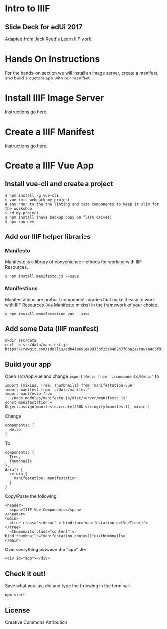 # Intro to IIIF
## Slide Deck for edUi 2017
Adapted from Jack Reed's Learn IIIF work.

# Hands On Instructions
For the hands-on section we will install an image server, create a manifest,
and build a custom app with our manifest.

# Install IIIF Image Server
Instructions go here.

# Create a IIIF Manifest
Instructions go here.

# Create a IIIF Vue App

## Install vue-cli and create a project
```
$ npm install -g vue-cli
$ vue init webpack my-project
# say 'No' to the the linting and test components to keep it slim for the workshop
$ cd my-project
$ npm install (have backup copy on flash drives)
$ npm run dev
```

## Add our IIIF helper libraries

### Manifesto
Manifesto is a library of convenience methods for working with IIIF Resources.
```
$ npm install manifesto.js --save
```
### Manifestions
Manifestations are prebuilt component libraries that make it easy to work
with IIIF Resources (via Manifesto mixins) in the framework of your choice.
```
$ npm install manifestation-vue --save
```

## Add some Data (IIIF manifest)
```
mkdir src/data
curl -o src/data/manifest.js https://rawgit.com/sdellis/edb41a691ea9933bf25ab482b7f6ba2e/raw/a4c5f9155c3e09938bc20345623d3f52fbb21261/manifest.js
```

## Build your app
Open src/App.vue and change `import Hello from './components/Hello'` to
```
import {mixins, Tree, Thumbnails} from 'manifestation-vue'
import manifest from './data/manifest'
import manifesto from '../node_modules/manifesto.js/dist/server/manifesto.js'
const manifestation = Object.assign(manifesto.create(JSON.stringify(manifest)), mixins)
```
Change
```
components: {
  Hello
}
```
To
```
components: {
  Tree,
  Thumbnails
},
data() {
  return {
    manifestation: manifestation
  }
}
```
Copy/Paste the following:
```
<header>
  <span>IIIF Vue Components</span>
</header>
<main>
  <tree class="sidebar" v-bind:toc="manifestation.getVueTree()"></tree>
  <thumbnails class="content" v-bind:thumbnails="manifestation.photos()"></thumbnails>
</main>
```
Over everything between the "app" div:
```
<div id="app"></div>
```

## Check it out!
Save what you just did and type the following in the terminal:
```
npm start
```


## License
Creative Commons Attribution
